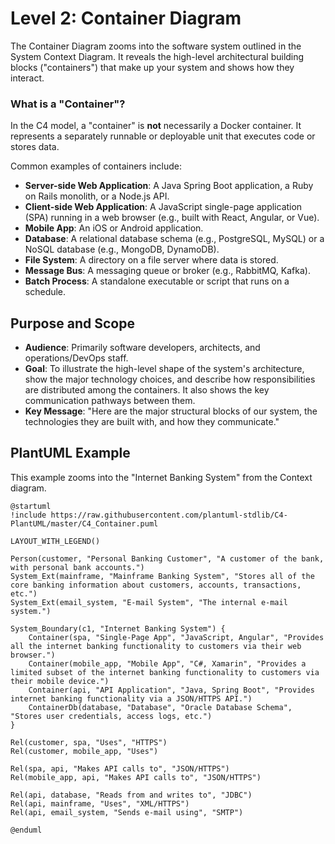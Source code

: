 # Level 2: Container Diagram

The Container Diagram zooms into the software system outlined in the System Context Diagram. It reveals the high-level architectural building blocks ("containers") that make up your system and shows how they interact.

### What is a "Container"?

In the C4 model, a "container" is **not** necessarily a Docker container. It represents a separately runnable or deployable unit that executes code or stores data.

Common examples of containers include:

-   **Server-side Web Application**: A Java Spring Boot application, a Ruby on Rails monolith, or a Node.js API.
-   **Client-side Web Application**: A JavaScript single-page application (SPA) running in a web browser (e.g., built with React, Angular, or Vue).
-   **Mobile App**: An iOS or Android application.
-   **Database**: A relational database schema (e.g., PostgreSQL, MySQL) or a NoSQL database (e.g., MongoDB, DynamoDB).
-   **File System**: A directory on a file server where data is stored.
-   **Message Bus**: A messaging queue or broker (e.g., RabbitMQ, Kafka).
-   **Batch Process**: A standalone executable or script that runs on a schedule.

## Purpose and Scope

-   **Audience**: Primarily software developers, architects, and operations/DevOps staff.
-   **Goal**: To illustrate the high-level shape of the system's architecture, show the major technology choices, and describe how responsibilities are distributed among the containers. It also shows the key communication pathways between them.
-   **Key Message**: "Here are the major structural blocks of our system, the technologies they are built with, and how they communicate."

## PlantUML Example

This example zooms into the "Internet Banking System" from the Context diagram.

```plantuml
@startuml
!include https://raw.githubusercontent.com/plantuml-stdlib/C4-PlantUML/master/C4_Container.puml

LAYOUT_WITH_LEGEND()

Person(customer, "Personal Banking Customer", "A customer of the bank, with personal bank accounts.")
System_Ext(mainframe, "Mainframe Banking System", "Stores all of the core banking information about customers, accounts, transactions, etc.")
System_Ext(email_system, "E-mail System", "The internal e-mail system.")

System_Boundary(c1, "Internet Banking System") {
    Container(spa, "Single-Page App", "JavaScript, Angular", "Provides all the internet banking functionality to customers via their web browser.")
    Container(mobile_app, "Mobile App", "C#, Xamarin", "Provides a limited subset of the internet banking functionality to customers via their mobile device.")
    Container(api, "API Application", "Java, Spring Boot", "Provides internet banking functionality via a JSON/HTTPS API.")
    ContainerDb(database, "Database", "Oracle Database Schema", "Stores user credentials, access logs, etc.")
}

Rel(customer, spa, "Uses", "HTTPS")
Rel(customer, mobile_app, "Uses")

Rel(spa, api, "Makes API calls to", "JSON/HTTPS")
Rel(mobile_app, api, "Makes API calls to", "JSON/HTTPS")

Rel(api, database, "Reads from and writes to", "JDBC")
Rel(api, mainframe, "Uses", "XML/HTTPS")
Rel(api, email_system, "Sends e-mail using", "SMTP")

@enduml
```
